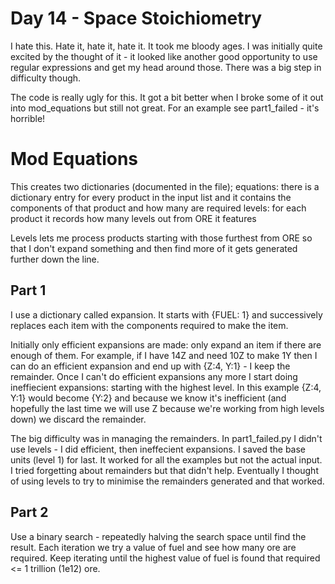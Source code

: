 # Day 14 - Space Stoichiometry #
I hate this. Hate it, hate it, hate it. It took me bloody ages. I was initially quite excited by the thought of it - it looked like 
another good opportunity to use regular expressions and get my head around those. There was a big step in difficulty though.

The code is really ugly for this. It got a bit better when I broke some of it out into mod_equations but still not great.
For an example see part1_failed - it's horrible!

# Mod Equations #
This creates two dictionaries (documented in the file);
equations: there is a dictionary entry for every product in the input list and it contains the components of that product and how many are required
levels: for each product it records how many levels out from ORE it features

Levels lets me process products starting with those furthest from ORE so that I don't expand something and then find more of it gets generated
further down the line.

## Part 1 ##
I use a dictionary called expansion. It starts with {FUEL: 1} and successively replaces each item with the components required to make
the item.

Initially only efficient expansions are made: only expand an item if there are enough of them. For example, if I have 14Z and need 10Z to make
1Y then I can do an efficient expansion and end up with {Z:4, Y:1} - I keep the remainder. Once I can't do efficient expansions any more
I start doing ineffiecient expansions: starting with the highest level. In this example {Z:4, Y:1} would become {Y:2} and because we
know it's inefficient (and hopefully the last time we will use Z because we're working from high levels down) we discard the remainder.

The big difficulty was in managing the remainders. In part1_failed.py I didn't use levels - I did efficient, then ineffecient expansions.
I saved the base units (level 1) for last. It worked for all the examples but not the actual input. I tried forgetting about remainders but
that didn't help. Eventually I thought of using levels to try to minimise the remainders generated and that worked.

## Part 2 ##
Use a binary search - repeatedly halving the search space until find the result. Each iteration we try a value of fuel and see how many ore are required. Keep iterating until the highest value of fuel is found that required <= 1 trillion (1e12) ore.
